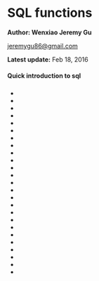 # SQL functions

**Author: Wenxiao Jeremy Gu** 

<jeremygu86@gmail.com>

**Latest update:** Feb 18, 2016


#### Quick introduction to sql

##### 

- 

-

-

-

-

- 

-

-

-

-

- 

-

-

-

-

- 

-

-

-

-

- 

-

-

-

-
